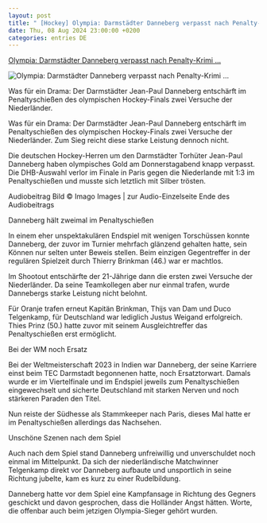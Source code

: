 ```yaml
---
layout: post
title: " [Hockey] Olympia: Darmstädter Danneberg verpasst nach Penalty-Krimi ..."
date: Thu, 08 Aug 2024 23:00:00 +0200
categories: entries DE
---
```

[Olympia: Darmstädter Danneberg verpasst nach Penalty-Krimi ...](https://www.hessenschau.de/sport/mehr-sport/olympia-darmstaedter-danneberg-verpasst-nach-penalty-krimi-hockey-gold-v1,olympia-finale-hockey-danneberg-100.html)

![Olympia: Darmstädter Danneberg verpasst nach Penalty-Krimi ...](https://www.hessenschau.de/sport/mehr-sport/imago-danneberg-100~_t-1723142603642_v-16to9__retina.jpg)

Was für ein Drama: Der Darmstädter Jean-Paul Danneberg entschärft im Penaltyschießen des olympischen Hockey-Finals zwei Versuche der Niederländer.

Was für ein Drama: Der Darmstädter Jean-Paul Danneberg entschärft im Penaltyschießen des olympischen Hockey-Finals zwei Versuche der Niederländer. Zum Sieg reicht diese starke Leistung dennoch nicht.

Die deutschen Hockey-Herren um den Darmstädter Torhüter Jean-Paul Danneberg haben olympisches Gold am Donnerstagabend knapp verpasst. Die DHB-Auswahl verlor im Finale in Paris gegen die Niederlande mit 1:3 im Penaltyschießen und musste sich letztlich mit Silber trösten.

Audiobeitrag Bild © Imago Images | zur Audio-Einzelseite Ende des Audiobeitrags

Danneberg hält zweimal im Penaltyschießen

In einem eher unspektakulären Endspiel mit wenigen Torschüssen konnte Danneberg, der zuvor im Turnier mehrfach glänzend gehalten hatte, sein Können nur selten unter Beweis stellen. Beim einzigen Gegentreffer in der regulären Spielzeit durch Thierry Brinkman (46.) war er machtlos.

Im Shootout entschärfte der 21-Jährige dann die ersten zwei Versuche der Niederländer. Da seine Teamkollegen aber nur einmal trafen, wurde Dannebergs starke Leistung nicht belohnt.

Für Oranje trafen erneut Kapitän Brinkman, Thijs van Dam und Duco Telgenkamp, für Deutschland war lediglich Justus Weigand erfolgreich. Thies Prinz (50.) hatte zuvor mit seinem Ausgleichtreffer das Penaltyschießen erst ermöglicht.

Bei der WM noch Ersatz

Bei der Weltmeisterschaft 2023 in Indien war Danneberg, der seine Karriere einst beim TEC Darmstadt begonnenen hatte, noch Ersatztorwart. Damals wurde er im Viertelfinale und im Endspiel jeweils zum Penaltyschießen eingewechselt und sicherte Deutschland mit starken Nerven und noch stärkeren Paraden den Titel.

Nun reiste der Südhesse als Stammkeeper nach Paris, dieses Mal hatte er im Penaltyschießen allerdings das Nachsehen.

Unschöne Szenen nach dem Spiel

Auch nach dem Spiel stand Danneberg unfreiwillig und unverschuldet noch einmal im Mittelpunkt. Da sich der niederländische Matchwinner Telgenkamp direkt vor Danneberg aufbaute und unsportlich in seine Richtung jubelte, kam es kurz zu einer Rudelbildung.

Danneberg hatte vor dem Spiel eine Kampfansage in Richtung des Gegners geschickt und davon gesprochen, dass die Holländer Angst hätten. Worte, die offenbar auch beim jetzigen Olympia-Sieger gehört wurden.

